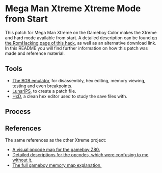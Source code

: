 # Mega Man Xtreme Xtreme Mode from Start
This patch for Mega Man Xtreme on the Gameboy Color makes the Xtreme and hard mode available from start.
A detailed description can be found [on the RomHacking page of this hack](http://www.romhacking.net/hacks/5020/), as well as an alternative download link.
In this README you will find further information on how this patch was made and reference material.

## Tools
- [The BGB emulator](http://bgb.bircd.org/#downloads), for disassembly, hex editing, memory viewing, testing and even breakpoints.
- [LunarIPS](https://www.romhacking.net/utilities/240/), to create a patch file.
- [HxD](https://mh-nexus.de/en/hxd/), a clean hex editor used to study the save files with.

## Process


## References
The same references as the other Xtreme project:
- [A visual opcode map for the gameboy Z80.](http://pastraiser.com/cpu/gameboy/gameboy_opcodes.html)
- [Detailed descriptions for the opcodes, which were confusing to me without it.](https://raw.githubusercontent.com/gb-archive/salvage/master/txt-files/gb-instructions.txt)
- [The full gameboy memory map explanation.](http://gameboy.mongenel.com/dmg/asmmemmap.html)
